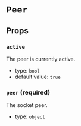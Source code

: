 `Peer`
======



Props
-----

### `active`

The peer is currently active.

- type: `bool`
- default value: `true`


### `peer` (required)

The socket peer.

- type: `object`

